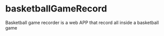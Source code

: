 # basketballGameRecord
Basketball game recorder is a web APP that record all inside a basketball game
